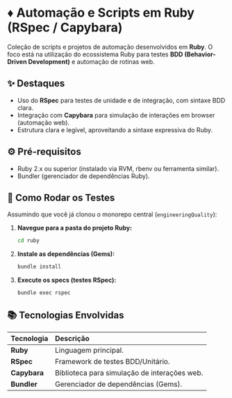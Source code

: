 # ♦️ Automação e Scripts em Ruby (RSpec / Capybara)

Coleção de scripts e projetos de automação desenvolvidos em **Ruby**. O foco está na utilização do ecossistema Ruby para testes **BDD (Behavior-Driven Development)** e automação de rotinas web.

## ✨ Destaques
- Uso do **RSpec** para testes de unidade e de integração, com sintaxe BDD clara.
- Integração com **Capybara** para simulação de interações em browser (automação web).
- Estrutura clara e legível, aproveitando a sintaxe expressiva do Ruby.

## ⚙️ Pré-requisitos
- Ruby 2.x ou superior (instalado via RVM, rbenv ou ferramenta similar).
- Bundler (gerenciador de dependências Ruby).

## 🚀 Como Rodar os Testes

Assumindo que você já clonou o monorepo central (`engineeringQuality`):

1.  **Navegue para a pasta do projeto Ruby:**
    ```bash
    cd ruby
    ```
2.  **Instale as dependências (Gems):**
    ```bash
    bundle install
    ```
3.  **Execute os specs (testes RSpec):**
    ```bash
    bundle exec rspec
    ```

## 📚 Tecnologias Envolvidas
| Tecnologia | Descrição |
| :--- | :--- |
| **Ruby** | Linguagem principal. |
| **RSpec** | Framework de testes BDD/Unitário. |
| **Capybara** | Biblioteca para simulação de interações web. |
| **Bundler** | Gerenciador de dependências (Gems). |